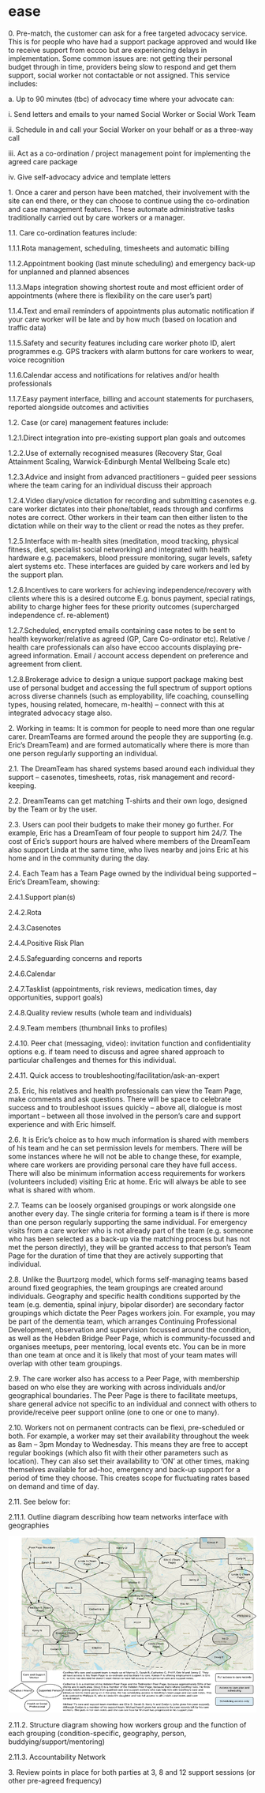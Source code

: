 # ease

0\.       Pre-match, the customer can ask for a free targeted advocacy service. This is for people who have had a support package approved and would like to receive support from eccoo but are experiencing delays in implementation. Some common issues are: not getting their personal budget through in time, providers being slow to respond and get them support, social worker not contactable or not assigned. This service includes:

a.       Up to 90 minutes (tbc) of advocacy time where your advocate can:

&#x20;                                                  i.      Send letters and emails to your named Social Worker or Social Work Team

&#x20;                                                ii.      Schedule in and call your Social Worker on your behalf or as a three-way call

&#x20;                                               iii.      Act as a co-ordination / project management point for implementing the agreed care package

&#x20;                                               iv.      Give self-advocacy advice and template letters

1\.       Once a carer and person have been matched, their involvement with the site can end there, or they can choose to continue using the co-ordination and case management features. These automate administrative tasks traditionally carried out by care workers or a manager.

1.1.    Care co-ordination features include:

1.1.1.Rota management, scheduling, timesheets and automatic billing

1.1.2.Appointment booking (last minute scheduling) and emergency back-up for unplanned and planned absences

1.1.3.Maps integration showing shortest route and most efficient order of appointments (where there is flexibility on the care user’s part)

1.1.4.Text and email reminders of appointments plus automatic notification if your care worker will be late and by how much (based on location and traffic data)

1.1.5.Safety and security features including care worker photo ID, alert programmes e.g. GPS trackers with alarm buttons for care workers to wear, voice recognition

1.1.6.Calendar access and notifications for relatives and/or health professionals

1.1.7.Easy payment interface, billing and account statements for purchasers, reported alongside outcomes and activities

1.2.    Case (or care) management features include:

1.2.1.Direct integration into pre-existing support plan goals and outcomes

1.2.2.Use of externally recognised measures (Recovery Star, Goal Attainment Scaling, Warwick-Edinburgh Mental Wellbeing Scale etc)

1.2.3.Advice and insight from advanced practitioners – guided peer sessions where the team caring for an individual discuss their approach

1.2.4.Video diary/voice dictation for recording and submitting casenotes e.g. care worker dictates into their phone/tablet, reads through and confirms notes are correct. Other workers in their team can then either listen to the dictation while on their way to the client or read the notes as they prefer.

1.2.5.Interface with m-health sites (meditation, mood tracking, physical fitness, diet, specialist social networking) and integrated with health hardware e.g. pacemakers, blood pressure monitoring, sugar levels, safety alert systems etc. These interfaces are guided by care workers and led by the support plan.

1.2.6.Incentives to care workers for achieving independence/recovery with clients where this is a desired outcome E.g. bonus payment, special ratings, ability to charge higher fees for these priority outcomes (supercharged independence cf. re-ablement)

1.2.7.Scheduled, encrypted emails containing case notes to be sent to health keyworker/relative as agreed (GP, Care Co-ordinator etc). Relative / health care professionals can also have eccoo accounts displaying pre-agreed information. Email / account access dependent on preference and agreement from client.

1.2.8.Brokerage advice to design a unique support package making best use of personal budget and accessing the full spectrum of support options across diverse channels (such as employability, life coaching, counselling types, housing related, homecare, m-health) – connect with this at integrated advocacy stage also.

2\.       Working in teams: It is common for people to need more than one regular carer. DreamTeams are formed around the people they are supporting (e.g. Eric’s DreamTeam) and are formed automatically where there is more than one person regularly supporting an individual.

2.1.    The DreamTeam has shared systems based around each individual they support – casenotes, timesheets, rotas, risk management and record-keeping.

2.2.    DreamTeams can get matching T-shirts and their own logo, designed by the Team or by the user.

2.3.    Users can pool their budgets to make their money go further. For example, Eric has a DreamTeam of four people to support him 24/7. The cost of Eric’s support hours are halved where members of the DreamTeam also support Linda at the same time, who lives nearby and joins Eric at his home and in the community during the day.

2.4.    Each Team has a Team Page owned by the individual being supported – Eric’s DreamTeam, showing:

2.4.1.Support plan(s)

2.4.2.Rota

2.4.3.Casenotes

2.4.4.Positive Risk Plan

2.4.5.Safeguarding concerns and reports

2.4.6.Calendar

2.4.7.Tasklist (appointments, risk reviews, medication times, day opportunities, support goals)

2.4.8.Quality review results (whole team and individuals)

2.4.9.Team members (thumbnail links to profiles)

2.4.10.    Peer chat (messaging, video): invitation function and confidentiality options e.g. if team need to discuss and agree shared approach to particular challenges and themes for this individual.

2.4.11.    Quick access to troubleshooting/facilitation/ask-an-expert

2.5.    Eric, his relatives and health professionals can view the Team Page, make comments and ask questions. There will be space to celebrate success and to troubleshoot issues quickly – above all, dialogue is most important – between all those involved in the person’s care and support experience and with Eric himself.

2.6.    It is Eric’s choice as to how much information is shared with members of his team and he can set permission levels for members. There will be some instances where he will not be able to change these, for example, where care workers are providing personal care they have full access. There will also be minimum information access requirements for workers (volunteers included) visiting Eric at home. Eric will always be able to see what is shared with whom.

2.7.    Teams can be loosely organised groupings or work alongside one another every day. The single criteria for forming a team is if there is more than one person regularly supporting the same individual. For emergency visits from a care worker who is not already part of the team (e.g. someone who has been selected as a back-up via the matching process but has not met the person directly), they will be granted access to that person’s Team Page for the duration of time that they are actively supporting that individual.

2.8.    Unlike the Buurtzorg model, which forms self-managing teams based around fixed geographies, the team groupings are created around individuals. Geography and specific health conditions supported by the team (e.g. dementia, spinal injury, bipolar disorder) are secondary factor groupings which dictate the Peer Pages workers join. For example, you may be part of the dementia team, which arranges Continuing Professional Development, observation and supervision focussed around the condition, as well as the Hebden Bridge Peer Page, which is community-focussed and organises meetups, peer mentoring, local events etc. You can be in more than one team at once and it is likely that most of your team mates will overlap with other team groupings.

2.9.    The care worker also has access to a Peer Page, with membership based on who else they are working with across individuals and/or geographical boundaries. The Peer Page is there to facilitate meetups, share general advice not specific to an individual and connect with others to provide/receive peer support online (one to one or one to many).

2.10.                      Workers not on permanent contracts can be flexi, pre-scheduled or both. For example, a worker may set their availability throughout the week as 8am – 3pm Monday to Wednesday. This means they are free to accept regular bookings (which also fit with their other parameters such as location). They can also set their availability to ‘ON’ at other times, making themselves available for ad-hoc, emergency and back-up support for a period of time they choose. This creates scope for fluctuating rates based on demand and time of day.

2.11.                      See below for:

2.11.1.     Outline diagram describing how team networks interface with geographies

![](<../../.gitbook/assets/image (9).png>)

2.11.2.     Structure diagram showing how workers group and the function of each grouping (condition-specific, geography, person, buddying/support/mentoring)

2.11.3.     Accountability Network

3\.       Review points in place for both parties at 3, 8 and 12 support sessions (or other pre-agreed frequency)
